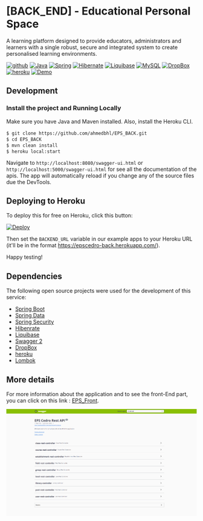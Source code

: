 # [BACK_END] - Educational Personal Space 

A learning platform designed to provide educators, administrators and learners with a single robust, secure and integrated system to create personalised learning environments.

[![github](https://badgen.net/badge/icon/github?icon=github&label)](https://github.com/ahmedbhl/EPS_BACK)
[![Java](https://badgen.net/badge/Java/version%208/red)](https://www.oracle.com/fr/java/technologies/javase/javase-jdk8-downloads.html)
[![Spring](https://badgen.net/badge/Spring%20Boot/v%202.0.6/green)](https://start.spring.io/)
[![Hibernate](https://badgen.net/badge/Hibernate/version%205.2/orange)](https://hibernate.org/)
[![Liquibase](https://badgen.net/badge/Liquibase/v%203.5.5/cyan)](https://www.liquibase.org/get-started)
[![MySQL](https://badgen.net/badge/MySQL/version%205/orange)](https://www.mysql.com)
[![DropBox](https://badgen.net/badge/DropBox/version%202.1.1/blue)](https://www.dropbox.com/developers/documentation/http/documentation)
[![heroku](https://badgen.net/badge/Deploy/Heroku/blue)](https://heroku.com/deploy)
[![Demo](https://badgen.net/badge/Demo/ClicMe/green)](https://eps-project-319b4.firebaseapp.com/)

## Development

### Install the project and Running Locally

Make sure you have Java and Maven installed. Also, install the Heroku CLI.

```console
$ git clone https://github.com/ahmedbhl/EPS_BACK.git
$ cd EPS_BACK
$ mvn clean install
$ heroku local:start
```
Navigate to `http://localhost:8080/swagger-ui.html` or `http://localhost:5000/swagger-ui.html` for see all the documentation of the apis. The app will automatically reload if you change any of the source files due the DevTools.

## Deploying to Heroku

To deploy this for free on Heroku, click this button:

[![Deploy](https://www.herokucdn.com/deploy/button.png)](https://heroku.com/deploy)

Then set the `BACKEND_URL` variable in our example apps to your Heroku URL (it'll be in the format https://epscedro-back.herokuapp.com/).

Happy testing!

## Dependencies

The following open source projects were used for the development of this service:

- [Spring Boot](https://spring.io/projects/spring-boot)
- [Spring Data](https://spring.io/projects/spring-data)
- [Spring Security](https://spring.io/projects/spring-security)
- [Hibenrate](https://hibernate.org/)
- [Liquibase](https://www.liquibase.org/get-started)
- [Swagger 2](https://swagger.io/)
- [DropBox](https://www.dropbox.com/developers/documentation/http/documentation)
- [heroku](https://heroku.com/deploy)
- [Lombok](https://projectlombok.org/)


## More details

For more information about the application and to see the front-End part, you can click on this link : [EPS_Front](https://github.com/ahmedbhl/EPS_FRONT).

![screenshot](https://github.com/ahmedbhl/EPS_BACK/blob/master/swagger.png?raw=true)
